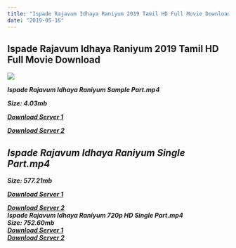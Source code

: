 ```yaml
---
title: "Ispade Rajavum Idhaya Raniyum 2019 Tamil HD Full Movie Download  | Ispade Rajavum Idhaya Raniyum Tamil HD Movie Download"
date: "2019-05-16"
---
```


## Ispade Rajavum Idhaya Raniyum 2019 Tamil HD Full Movie Download

[![](https://4.bp.blogspot.com/-ypTmFaF1064/XNzyatE97RI/AAAAAAAAC88/Ocu0MQlWMOggDoAxb4P0dJgpXIRDrqFawCLcBGAs/s640/4363c7ad-1d37-4547-99a7-eab4fad2b925.jpeg)](https://4.bp.blogspot.com/-ypTmFaF1064/XNzyatE97RI/AAAAAAAAC88/Ocu0MQlWMOggDoAxb4P0dJgpXIRDrqFawCLcBGAs/s1600/4363c7ad-1d37-4547-99a7-eab4fad2b925.jpeg)

_**Ispade Rajavum Idhaya Raniyum Sample Part.mp4**_

_**Size: 4.03mb**_

_**[Download Server 1](http://s13.uptofiles.net//files/Tamil{3e481fa13b96e298813a968d76478a0dd6887383e8276579d75a86ec60557583}202019{3e481fa13b96e298813a968d76478a0dd6887383e8276579d75a86ec60557583}20Movies/Ispade{3e481fa13b96e298813a968d76478a0dd6887383e8276579d75a86ec60557583}20Rajavum{3e481fa13b96e298813a968d76478a0dd6887383e8276579d75a86ec60557583}20Idhaya{3e481fa13b96e298813a968d76478a0dd6887383e8276579d75a86ec60557583}20Raniyum{3e481fa13b96e298813a968d76478a0dd6887383e8276579d75a86ec60557583}20(2019)/Ispade{3e481fa13b96e298813a968d76478a0dd6887383e8276579d75a86ec60557583}20Rajavum{3e481fa13b96e298813a968d76478a0dd6887383e8276579d75a86ec60557583}20Idhaya{3e481fa13b96e298813a968d76478a0dd6887383e8276579d75a86ec60557583}20Raniyum{3e481fa13b96e298813a968d76478a0dd6887383e8276579d75a86ec60557583}20(HD{3e481fa13b96e298813a968d76478a0dd6887383e8276579d75a86ec60557583}20DVD)/Ispade{3e481fa13b96e298813a968d76478a0dd6887383e8276579d75a86ec60557583}20Rajavum{3e481fa13b96e298813a968d76478a0dd6887383e8276579d75a86ec60557583}20Idhaya{3e481fa13b96e298813a968d76478a0dd6887383e8276579d75a86ec60557583}20Raniyum{3e481fa13b96e298813a968d76478a0dd6887383e8276579d75a86ec60557583}20(640x360)/Ispade{3e481fa13b96e298813a968d76478a0dd6887383e8276579d75a86ec60557583}20Rajavum{3e481fa13b96e298813a968d76478a0dd6887383e8276579d75a86ec60557583}20Idhaya{3e481fa13b96e298813a968d76478a0dd6887383e8276579d75a86ec60557583}20Raniyum{3e481fa13b96e298813a968d76478a0dd6887383e8276579d75a86ec60557583}20HD{3e481fa13b96e298813a968d76478a0dd6887383e8276579d75a86ec60557583}20Sample.mp4)**_

_**[Download Server 2](http://s13.uptofiles.net//files/Tamil{3e481fa13b96e298813a968d76478a0dd6887383e8276579d75a86ec60557583}202019{3e481fa13b96e298813a968d76478a0dd6887383e8276579d75a86ec60557583}20Movies/Ispade{3e481fa13b96e298813a968d76478a0dd6887383e8276579d75a86ec60557583}20Rajavum{3e481fa13b96e298813a968d76478a0dd6887383e8276579d75a86ec60557583}20Idhaya{3e481fa13b96e298813a968d76478a0dd6887383e8276579d75a86ec60557583}20Raniyum{3e481fa13b96e298813a968d76478a0dd6887383e8276579d75a86ec60557583}20(2019)/Ispade{3e481fa13b96e298813a968d76478a0dd6887383e8276579d75a86ec60557583}20Rajavum{3e481fa13b96e298813a968d76478a0dd6887383e8276579d75a86ec60557583}20Idhaya{3e481fa13b96e298813a968d76478a0dd6887383e8276579d75a86ec60557583}20Raniyum{3e481fa13b96e298813a968d76478a0dd6887383e8276579d75a86ec60557583}20(HD{3e481fa13b96e298813a968d76478a0dd6887383e8276579d75a86ec60557583}20DVD)/Ispade{3e481fa13b96e298813a968d76478a0dd6887383e8276579d75a86ec60557583}20Rajavum{3e481fa13b96e298813a968d76478a0dd6887383e8276579d75a86ec60557583}20Idhaya{3e481fa13b96e298813a968d76478a0dd6887383e8276579d75a86ec60557583}20Raniyum{3e481fa13b96e298813a968d76478a0dd6887383e8276579d75a86ec60557583}20(640x360)/Ispade{3e481fa13b96e298813a968d76478a0dd6887383e8276579d75a86ec60557583}20Rajavum{3e481fa13b96e298813a968d76478a0dd6887383e8276579d75a86ec60557583}20Idhaya{3e481fa13b96e298813a968d76478a0dd6887383e8276579d75a86ec60557583}20Raniyum{3e481fa13b96e298813a968d76478a0dd6887383e8276579d75a86ec60557583}20HD{3e481fa13b96e298813a968d76478a0dd6887383e8276579d75a86ec60557583}20Sample.mp4)**_

## _Ispade Rajavum Idhaya Raniyum Single Part.mp4_

_**Size: 577.21mb**_

_**[Download Server 1](http://s13.uptofiles.net//files/Tamil{3e481fa13b96e298813a968d76478a0dd6887383e8276579d75a86ec60557583}202019{3e481fa13b96e298813a968d76478a0dd6887383e8276579d75a86ec60557583}20Movies/Ispade{3e481fa13b96e298813a968d76478a0dd6887383e8276579d75a86ec60557583}20Rajavum{3e481fa13b96e298813a968d76478a0dd6887383e8276579d75a86ec60557583}20Idhaya{3e481fa13b96e298813a968d76478a0dd6887383e8276579d75a86ec60557583}20Raniyum{3e481fa13b96e298813a968d76478a0dd6887383e8276579d75a86ec60557583}20(2019)/Ispade{3e481fa13b96e298813a968d76478a0dd6887383e8276579d75a86ec60557583}20Rajavum{3e481fa13b96e298813a968d76478a0dd6887383e8276579d75a86ec60557583}20Idhaya{3e481fa13b96e298813a968d76478a0dd6887383e8276579d75a86ec60557583}20Raniyum{3e481fa13b96e298813a968d76478a0dd6887383e8276579d75a86ec60557583}20(HD{3e481fa13b96e298813a968d76478a0dd6887383e8276579d75a86ec60557583}20DVD)/Ispade{3e481fa13b96e298813a968d76478a0dd6887383e8276579d75a86ec60557583}20Rajavum{3e481fa13b96e298813a968d76478a0dd6887383e8276579d75a86ec60557583}20Idhaya{3e481fa13b96e298813a968d76478a0dd6887383e8276579d75a86ec60557583}20Raniyum{3e481fa13b96e298813a968d76478a0dd6887383e8276579d75a86ec60557583}20(640x360)/Ispade{3e481fa13b96e298813a968d76478a0dd6887383e8276579d75a86ec60557583}20Rajavum{3e481fa13b96e298813a968d76478a0dd6887383e8276579d75a86ec60557583}20Idhaya{3e481fa13b96e298813a968d76478a0dd6887383e8276579d75a86ec60557583}20Raniyum{3e481fa13b96e298813a968d76478a0dd6887383e8276579d75a86ec60557583}20HD.mp4)**_

_**[Download Server 2](http://s13.uptofiles.net//files/Tamil{3e481fa13b96e298813a968d76478a0dd6887383e8276579d75a86ec60557583}202019{3e481fa13b96e298813a968d76478a0dd6887383e8276579d75a86ec60557583}20Movies/Ispade{3e481fa13b96e298813a968d76478a0dd6887383e8276579d75a86ec60557583}20Rajavum{3e481fa13b96e298813a968d76478a0dd6887383e8276579d75a86ec60557583}20Idhaya{3e481fa13b96e298813a968d76478a0dd6887383e8276579d75a86ec60557583}20Raniyum{3e481fa13b96e298813a968d76478a0dd6887383e8276579d75a86ec60557583}20(2019)/Ispade{3e481fa13b96e298813a968d76478a0dd6887383e8276579d75a86ec60557583}20Rajavum{3e481fa13b96e298813a968d76478a0dd6887383e8276579d75a86ec60557583}20Idhaya{3e481fa13b96e298813a968d76478a0dd6887383e8276579d75a86ec60557583}20Raniyum{3e481fa13b96e298813a968d76478a0dd6887383e8276579d75a86ec60557583}20(HD{3e481fa13b96e298813a968d76478a0dd6887383e8276579d75a86ec60557583}20DVD)/Ispade{3e481fa13b96e298813a968d76478a0dd6887383e8276579d75a86ec60557583}20Rajavum{3e481fa13b96e298813a968d76478a0dd6887383e8276579d75a86ec60557583}20Idhaya{3e481fa13b96e298813a968d76478a0dd6887383e8276579d75a86ec60557583}20Raniyum{3e481fa13b96e298813a968d76478a0dd6887383e8276579d75a86ec60557583}20(640x360)/Ispade{3e481fa13b96e298813a968d76478a0dd6887383e8276579d75a86ec60557583}20Rajavum{3e481fa13b96e298813a968d76478a0dd6887383e8276579d75a86ec60557583}20Idhaya{3e481fa13b96e298813a968d76478a0dd6887383e8276579d75a86ec60557583}20Raniyum{3e481fa13b96e298813a968d76478a0dd6887383e8276579d75a86ec60557583}20HD.mp4)**_  
**_Ispade Rajavum Idhaya Raniyum 720p HD Single Part.mp4_**  
**_Size: 752.60mb_**  
**_[Download Server 1](https://verystream.com/stream/29q6qL4TKVG)_**  
**_[Download Server 2](https://verystream.com/stream/29q6qL4TKVG)_**
